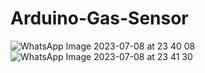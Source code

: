 # Arduino-Gas-Sensor
![WhatsApp Image 2023-07-08 at 23 40 08](https://github.com/nimg1234/Arduino-Gas-Sensor/assets/106502010/cbc1d6cd-7d0b-4f3f-9c00-fecf4d5e0972)
![WhatsApp Image 2023-07-08 at 23 41 30](https://github.com/nimg1234/Arduino-Gas-Sensor/assets/106502010/d4d3cae1-89a0-4b97-aa61-e832f54b6993)
